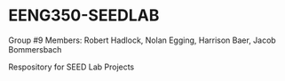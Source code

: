 # EENG350-SEEDLAB
Group #9
Members: Robert Hadlock, Nolan Egging, Harrison Baer, Jacob Bommersbach

Respository for SEED Lab Projects
